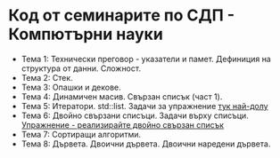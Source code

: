 # Код от семинаритe по СДП - Компютърни науки
* Тема 1: Технически преговор - указатели и памет. Дефиниция на структура от данни. Сложност.
* Тема 2: Стек.
* Тема 3: Опашки и декове.
* Тема 4: Динамичен масив. Свързан списък (част 1).
* Тема 5: Итератори. std::list. Задачи за упражнение [тук най-долу](Seminar05/README.md)
* Тема 6: Двойно свързани списъци. Задачи върху списъци. [Упражнение - реализирайте двойно свързан списък](Seminar06/DLLSkeleton.cpp)
* Тема 7: Сортиращи алгоритми.
* Тема 8: Дървета. Двоични дървета. Двоични наредени дървета.